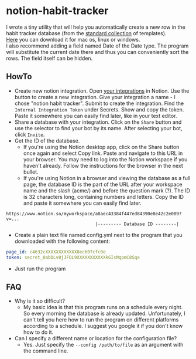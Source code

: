 # notion-habit-tracker

I wrote a tiny utility that will help you automatically create a new row in the habit tracker database (from the [standard collection](https://www.notion.so/Habit-Tracker-fb80ddcfee0040d8900ff0d2a69402b0) of templates).  
[Here](https://github.com/maksim77/notion-habit-tracker/releases) you can download it for mac os, linux or windows.  
I also recommend adding a field named Date of the Date type. The program will substitute the current date there and thus you can conveniently sort the rows. The field itself can be hidden.

## HowTo

- Create new notion integration. Open [your integrations](https://www.notion.so/my-integrations) in Notion. Use the button to create a new integration. Give your integration a name - I chose "notion habit tracker". Submit to create the integration. Find the `Internal Integration Token` under Secrets. Show and copy the token. Paste it somewhere you can easily find later, like in your text editor.
- Share a database with your integration. Click on the `Share` button and use the selector to find your bot by its name. After selecting your bot, click `Invite`.
- Get the ID of the database.
  - If you're using the Notion desktop app, click on the Share button once again and select Copy link. Paste and navigate to this URL in your browser. You may need to log into the Notion workspace if you haven't already. Follow the instructions for the browser in the next bullet.
  - If you're using Notion in a browser and viewing the database as a full page, the database ID is the part of the URL after your workspace name and the slash (acme/) and before the question mark (?). The ID is 32 characters long, containing numbers and letters. Copy the ID and paste it somewhere you can easily find later.

```
https://www.notion.so/myworkspace/a8aec43384f447ed84390e8e42c2e089?v=...
                                  |--------- Database ID --------|
```

- Create a plain text file named config.yml next to the program that you downloaded with the following content:

```yaml
page_id: c4632cXXXXXXXXXXXX8ec607cfc0e
token: secret_0abDLv0jJFOL9XXXXXXXXXXXkGIsMqpmC8Sqa
```

- Just run the program

## FAQ

- Why is it so difficult?
  - My basic idea is that this program runs on a schedule every night. So every morning the database is already updated. Unfortunately, I can't tell you here how to run the program on different platforms according to a schedule. I suggest you google it if you don't know how to do it.
- Can I specify a different name or location for the configuration file?
  - Yes. Just specify the `--config /path/to/file` as an argument with the command line.
